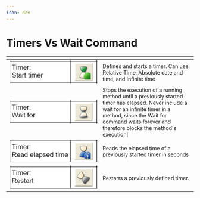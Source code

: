```yaml
---
icon: dev
---
```


# Timers Vs Wait Command

<table data-header-hidden><thead><tr><th width="238"></th><th></th></tr></thead><tbody><tr><td><img src="../.gitbook/assets/image (102) (1) (1) (1) (1) (1).png" alt="" data-size="original"></td><td>Defines and starts a timer. Can use Relative Time, Absolute date and time, and Infinite time</td></tr><tr><td><img src="../.gitbook/assets/image (103) (1) (1) (1) (1) (1).png" alt="" data-size="original"></td><td>Stops the execution of a running method until a previously started timer has elapsed. Never include a wait for an infinite timer in a method, since the Wait for command waits forever and therefore blocks the method's execution!</td></tr><tr><td><img src="../.gitbook/assets/image (105) (1) (1) (1) (1) (1).png" alt="" data-size="original"></td><td>Reads the elapsed time of a previously started timer in seconds</td></tr><tr><td><img src="../.gitbook/assets/image (106) (1) (1) (1) (1) (1).png" alt="" data-size="original"></td><td>Restarts a previously defined timer.</td></tr></tbody></table>

